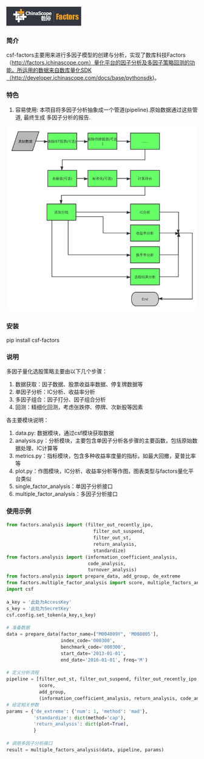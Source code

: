 ![logo](./logo.png)
### 简介

csf-factors主要用来进行多因子模型的创建与分析，实现了数库科技Factors（http://factors.ichinascope.com）量化平台的因子分析及多因子策略回测的功能。所运用的数据来自数库量化SDK（http://developer.ichinascope.com/docs/base/pythonsdk)。

### 特色
1. 容易使用: 本项目将多因子分析抽象成一个管道(pipeline).原始数据通过这些管道, 最终生成
多因子分析的报告.

![data pipeline](./multi-factor-analysis.png)


### 安装

pip install csf-factors


### 说明

多因子量化选股策略主要由以下几个步骤：

1. 数据获取：因子数据、股票收益率数据、停复牌数据等
2. 单因子分析：IC分析、收益率分析
3. 多因子组合：因子打分、因子组合分析
4. 回测：精细化回测，考虑张跌停、停牌、次新股等因素

各主要模块说明：

1. data.py: 数据模块，通过csf模块获取数据
2. analysis.py：分析模块，主要包含单因子分析各步骤的主要函数，包括原始数据处理、IC计算等
3. metrics.py：指标模块，包含多种收益率度量的指标，如最大回撤，夏普比率等
4. plot.py：作图模块，IC分析、收益率分析等作图，图表类型与factors量化平台类似
5. single_factor_analysis：单因子分析接口
6. multiple_factor_analysis：多因子分析接口



### 使用示例

```python
from factors.analysis import (filter_out_recently_ipo,
                                filter_out_suspend,
                                filter_out_st,
                                return_analysis,
                                standardize)
from factors.analysis import (information_coefficient_analysis,
                              code_analysis,
                              turnover_analysis)
from factors.analysis import prepare_data, add_group, de_extreme
from factors.multiple_factor_analysis import score, multiple_factors_analysis
import csf

a_key = '此处为AccessKey'
s_key = '此处为SecretKey'
csf.config.set_token(a_key,s_key) 

# 准备数据
data = prepare_data(factor_name=["M004009Y", 'M008005'],
                    index_code='000300',
                    benchmark_code='000300',
                    start_date='2013-01-01',
                    end_date='2016-01-01', freq='M')

# 定义分析流程
pipeline = [filter_out_st, filter_out_suspend, filter_out_recently_ipo,de_extreme, standardize,
            score,
            add_group,
            (information_coefficient_analysis, return_analysis, code_analysis, turnover_analysis)]
# 给定相关参数
params = {'de_extreme': {'num': 1, 'method': 'mad'},
          'standardize': dict(method='cap'),
          'return_analysis': dict(plot=True),
          }

# 调用多因子分析接口
result = multiple_factors_analysis(data, pipeline, params)
```


